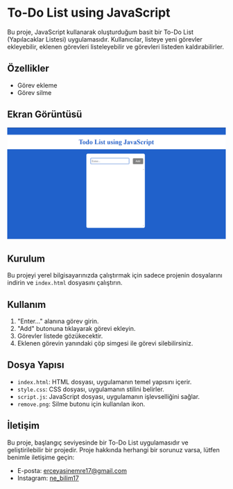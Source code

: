 # To-Do List using JavaScript

Bu proje, JavaScript kullanarak oluşturduğum basit bir To-Do List (Yapılacaklar Listesi) uygulamasıdır. Kullanıcılar, listeye yeni görevler ekleyebilir, eklenen görevleri listeleyebilir ve görevleri listeden kaldırabilirler.

## Özellikler

- Görev ekleme
- Görev silme

## Ekran Görüntüsü

![To-Do List Uygulaması](screenshot.png)

## Kurulum

Bu projeyi yerel bilgisayarınızda çalıştırmak için sadece projenin dosyalarını indirin ve `index.html` dosyasını çalıştırın.

## Kullanım

1. "Enter..." alanına görev girin.
2. "Add" butonuna tıklayarak görevi ekleyin.
3. Görevler listede gözükecektir.
4. Eklenen görevin yanındaki çöp simgesi ile görevi silebilirsiniz.

## Dosya Yapısı

- `index.html`: HTML dosyası, uygulamanın temel yapısını içerir.
- `style.css`: CSS dosyası, uygulamanın stilini belirler.
- `script.js`: JavaScript dosyası, uygulamanın işlevselliğini sağlar.
- `remove.png`: Silme butonu için kullanılan ikon.

## İletişim

Bu proje, başlangıç seviyesinde bir To-Do List uygulamasıdır ve geliştirilebilir bir projedir. Proje hakkında herhangi bir sorunuz varsa, lütfen benimle iletişime geçin:

- E-posta: [erceyasinemre17@gmail.com](mailto:erceyasinemre17@gmail.com)
- Instagram: [ne_bilim17](https://www.instagram.com/ne_bilim17/)